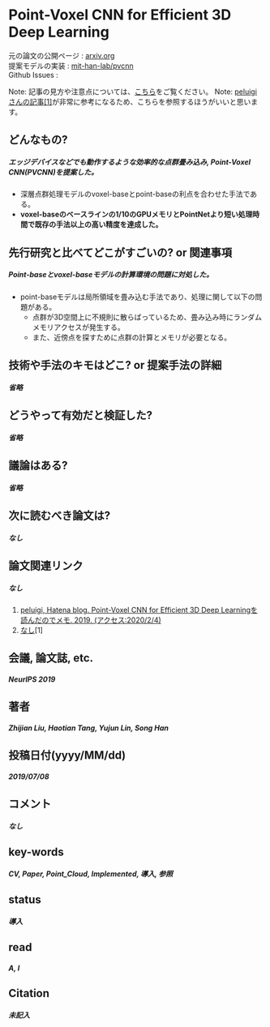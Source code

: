 # Point-Voxel CNN for Efficient 3D Deep Learning

元の論文の公開ページ : [arxiv.org](https://arxiv.org/abs/1907.03739)  
提案モデルの実装 : [mit-han-lab/pvcnn](https://github.com/mit-han-lab/pvcnn)  
Github Issues : []()  

Note: 記事の見方や注意点については、[こちら](/)をご覧ください。
Note: [peluigiさんの記事[1]](http://peluigi.hatenablog.com/entry/2019/11/08/144957)が非常に参考になるため、こちらを参照するほうがいいと思います。

## どんなもの?
##### エッジデバイスなどでも動作するような効率的な点群畳み込み, Point-Voxel CNN(PVCNN)を提案した。
- 深層点群処理モデルのvoxel-baseとpoint-baseの利点を合わせた手法である。
- **voxel-baseのベースラインの1/10のGPUメモリとPointNetより短い処理時間で既存の手法以上の高い精度を達成した。**

## 先行研究と比べてどこがすごいの? or 関連事項
##### Point-baseとvoxel-baseモデルの計算環境の問題に対処した。
- point-baseモデルは局所領域を畳み込む手法であり、処理に関して以下の問題がある。
  - 点群が3D空間上に不規則に散らばっているため、畳み込み時にランダムメモリアクセスが発生する。
  - また、近傍点を探すために点群の計算とメモリが必要となる。

## 技術や手法のキモはどこ? or 提案手法の詳細
##### 省略

## どうやって有効だと検証した?
##### 省略

## 議論はある?
##### 省略

## 次に読むべき論文は?
##### なし

## 論文関連リンク
##### なし
1. [peluigi, Hatena blog. Point-Voxel CNN for Efficient 3D Deep Learningを読んだのでメモ. 2019. (アクセス:2020/2/4)](http://peluigi.hatenablog.com/entry/2019/11/08/144957) 
2. [なし]()[1]

## 会議, 論文誌, etc.
##### NeurlPS 2019

## 著者
##### Zhijian Liu, Haotian Tang, Yujun Lin, Song Han

## 投稿日付(yyyy/MM/dd)
##### 2019/07/08

## コメント
##### なし

## key-words
##### CV, Paper, Point_Cloud, Implemented, 導入, 参照

## status
##### 導入

## read
##### A, I

## Citation
##### 未記入
